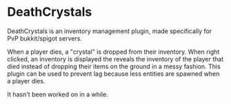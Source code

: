 # DeathCrystals

DeathCrystals is an inventory management plugin, made specifically for PvP bukkit/spigot servers.

When a player dies, a "crystal" is dropped from their inventory. When right clicked, an inventory is displayed the reveals the inventory of the player that died instead of dropping their items on the ground in a messy fashion. This plugin can be used to prevent lag because less entities are spawned when a player dies.

It hasn't been worked on in a while.
